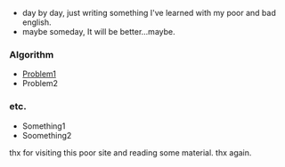 - day by day, just writing something I've learned with my poor and bad english.
- maybe someday, It will be better...maybe. 


### Algorithm 
- [Problem1](/test2.md)
- Problem2

### etc.
- Something1
- Soomething2

thx for visiting this poor site and reading some material. thx again. 
